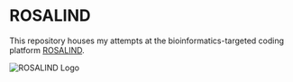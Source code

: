 # ROSALIND
This repository houses my attempts at the bioinformatics-targeted coding platform <a href="https://rosalind.info/problems/locations/" target="_blank" rel="noopener">ROSALIND</a>.

![ROSALIND Logo](https://github.com/LordJatonyas/ROSALIND/ROSALIND_Logo.png)
